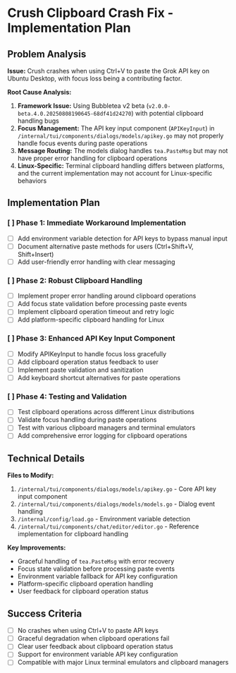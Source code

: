 # Crush Clipboard Crash Fix - Implementation Plan

## Problem Analysis

**Issue:** Crush crashes when using Ctrl+V to paste the Grok API key on Ubuntu Desktop, with focus loss being a contributing factor.

**Root Cause Analysis:**
1. **Framework Issue:** Using Bubbletea v2 beta (`v2.0.0-beta.4.0.20250808190645-68df41d24270`) with potential clipboard handling bugs
2. **Focus Management:** The API key input component (`APIKeyInput`) in `/internal/tui/components/dialogs/models/apikey.go` may not properly handle focus events during paste operations
3. **Message Routing:** The models dialog handles `tea.PasteMsg` but may not have proper error handling for clipboard operations
4. **Linux-Specific:** Terminal clipboard handling differs between platforms, and the current implementation may not account for Linux-specific behaviors

## Implementation Plan

### [ ] Phase 1: Immediate Workaround Implementation
- [ ] Add environment variable detection for API keys to bypass manual input
- [ ] Document alternative paste methods for users (Ctrl+Shift+V, Shift+Insert)
- [ ] Add user-friendly error handling with clear messaging

### [ ] Phase 2: Robust Clipboard Handling
- [ ] Implement proper error handling around clipboard operations
- [ ] Add focus state validation before processing paste events
- [ ] Implement clipboard operation timeout and retry logic
- [ ] Add platform-specific clipboard handling for Linux

### [ ] Phase 3: Enhanced API Key Input Component
- [ ] Modify APIKeyInput to handle focus loss gracefully
- [ ] Add clipboard operation status feedback to user
- [ ] Implement paste validation and sanitization
- [ ] Add keyboard shortcut alternatives for paste operations

### [ ] Phase 4: Testing and Validation
- [ ] Test clipboard operations across different Linux distributions
- [ ] Validate focus handling during paste operations
- [ ] Test with various clipboard managers and terminal emulators
- [ ] Add comprehensive error logging for clipboard operations

## Technical Details

**Files to Modify:**
1. `/internal/tui/components/dialogs/models/apikey.go` - Core API key input component
2. `/internal/tui/components/dialogs/models/models.go` - Dialog event handling
3. `/internal/config/load.go` - Environment variable detection
4. `/internal/tui/components/chat/editor/editor.go` - Reference implementation for clipboard handling

**Key Improvements:**
- Graceful handling of `tea.PasteMsg` with error recovery
- Focus state validation before processing paste events
- Environment variable fallback for API key configuration
- Platform-specific clipboard operation handling
- User feedback for clipboard operation status

## Success Criteria

- [ ] No crashes when using Ctrl+V to paste API keys
- [ ] Graceful degradation when clipboard operations fail
- [ ] Clear user feedback about clipboard operation status
- [ ] Support for environment variable API key configuration
- [ ] Compatible with major Linux terminal emulators and clipboard managers